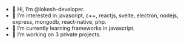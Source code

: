 - 👋 Hi, I’m @lokesh-developer.
- 👀 I’m interested in javascript, c++, reactjs, svelte, electron, nodejs, express, mongodb, react-native, php.
- 🌱 I’m currently learning frameworks in javascript.
- 💞️ I’m working on 3 private projects.

